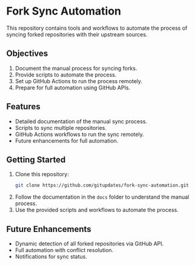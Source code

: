 # Fork Sync Automation

This repository contains tools and workflows to automate the process of syncing forked repositories with their upstream sources. 

## Objectives
1. Document the manual process for syncing forks.
2. Provide scripts to automate the process.
3. Set up GitHub Actions to run the process remotely.
4. Prepare for full automation using GitHub APIs.

## Features
- Detailed documentation of the manual sync process.
- Scripts to sync multiple repositories.
- GitHub Actions workflows to run the sync remotely.
- Future enhancements for full automation.

## Getting Started
1. Clone this repository:
   ```bash
   git clone https://github.com/gitupdates/fork-sync-automation.git
   ```
2. Follow the documentation in the `docs` folder to understand the manual process.
3. Use the provided scripts and workflows to automate the process.

## Future Enhancements
- Dynamic detection of all forked repositories via GitHub API.
- Full automation with conflict resolution.
- Notifications for sync status.